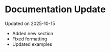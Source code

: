 # Documentation Update

Updated on 2025-10-15

- Added new section
- Fixed formatting
- Updated examples
